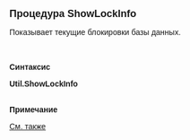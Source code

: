<html>
<head>
<title>ShowLockInfo</title>
</head>

<body>

<p><font size="4" face="Arial"><strong>Процедура ShowLockInfo</strong></font></p>

<p><font face="Arial">Показывает текущие блокировки базы данных.<b><br>
&nbsp;</b></font></p>

<p><font face="Arial"><b><br>
Синтаксис</b></font></p>

<p><font face="Arial"><strong>Util.ShowLockInfo</strong></font></p>

<p class="label"><font face="Arial"><b><br>
Примечание</b></font></p>
<p class="label"><a href="../../functions.html"><font face="Arial">См. 
также</font></a></p>
</body>
</html>
